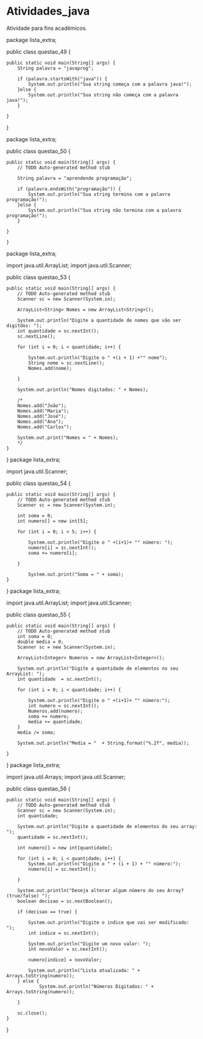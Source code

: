 # Atividades_java
Atividade para fins acadêmicos.

package lista_extra;

public class questao_49 {

	public static void main(String[] args) {
		String palavra = "javaprog";
		
		if (palavra.startsWith("java")) {
			System.out.println("Sua string começa com a palavra java!");
		}else {
			System.out.println("Sua string não começa com a palavra java!");
		}
		
	}
}


package lista_extra;

public class questao_50 {

	public static void main(String[] args) {
		// TODO Auto-generated method stub

		String palavra = "aprendendo programação";
		
		if (palavra.endsWith("programação")) {
			System.out.println("Sua string termina com a palavra programação!");
		}else {
			System.out.println("Sua string não termina com a palavra programação!");
		}
		
	}
		
	}


package lista_extra;

import java.util.ArrayList;
import java.util.Scanner;

public class questao_53 {

	public static void main(String[] args) {
		// TODO Auto-generated method stub
		Scanner sc = new Scanner(System.in);
		
		ArrayList<String> Nomes = new ArrayList<String>();
		
		System.out.println("Digite a quantidade de nomes que vão ser digitdos: ");
		int quantidade = sc.nextInt();
		sc.nextLine();
		
		for (int i = 0; i < quantidade; i++) {
			
			System.out.println("Digite o " +(i + 1) +"° nome");
			String nome = sc.nextLine();
			Nomes.add(nome);
			
		}
		
		System.out.println("Nomes digitados: " + Nomes);	
		
		/*
		Nomes.add("João");
		Nomes.add("Maria");
		Nomes.add("José");
		Nomes.add("Ana");
		Nomes.add("Carlos");
		
		System.out.print("Nomes = " + Nomes);
		*/
	}

}
package lista_extra;

import java.util.Scanner;

public class questao_54 {

	public static void main(String[] args) {
		// TODO Auto-generated method stub
		Scanner sc = new Scanner(System.in);

		int soma = 0;
		int numero[] = new int[5];
		
		for (int i = 0; i < 5; i++) {
			
			System.out.println("Digite o " +(i+1)+ "° número: ");
			numero[i] = sc.nextInt();
			soma += numero[i];
			
		}
		
			System.out.print("Soma = " + soma);
	}

}
package lista_extra;

import java.util.ArrayList;
import java.util.Scanner;

public class questao_55 {

	public static void main(String[] args) {
		// TODO Auto-generated method stub
		int soma = 0;
		double media = 0;
		Scanner sc = new Scanner(System.in);
		
		ArrayList<Integer> Numeros = new ArrayList<Integer>();
		
		System.out.println("Digite a quantidade de elementos no seu ArrayList: ");
		int quantidade  = sc.nextInt();
		
		for (int i = 0; i < quantidade; i++) {
			
			System.out.println("Digite o " +(i+1)+ "° número:");
			int numero = sc.nextInt();
			Numeros.add(numero);
			soma += numero; 
			media += quantidade;
		}
		media /= soma;
		
		System.out.println("Media = "  + String.format("%.2f", media));
		
	}

}
package lista_extra;

import java.util.Arrays;
import java.util.Scanner;

public class questao_56 {

	public static void main(String[] args) {
		// TODO Auto-generated method stub
		Scanner sc = new Scanner(System.in);
		int quantidade;

		System.out.println("Digite a quantidade de elementos do seu array: ");
		quantidade = sc.nextInt();

		int numero[] = new int[quantidade];

		for (int i = 0; i < quantidade; i++) {
			System.out.println("Digite o " + (i + 1) + "° número:");
			numero[i] = sc.nextInt();

		}

		System.out.println("Deseja alterar algum número do seu Array?(true/false) ");
		boolean decisao = sc.nextBoolean();

		if (decisao == true) {

			System.out.println("Digite o indice que vai ser modificado: ");
			int indice = sc.nextInt();

			System.out.println("Digite um novo valor: ");
			int novoValor = sc.nextInt();

			numero[indice] = novoValor;

			System.out.println("Lista atualizada: " + Arrays.toString(numero));
		} else {
				System.out.println("Números Digitados: " + Arrays.toString(numero));	

		}

		sc.close();
	}

}
